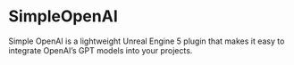 # SimpleOpenAI
Simple OpenAI is a lightweight Unreal Engine 5 plugin that makes it easy to integrate OpenAI’s GPT models into your projects.
